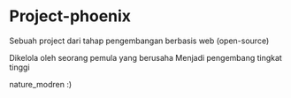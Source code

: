 # Project-phoenix

Sebuah project dari tahap pengembangan
berbasis web (open-source) 

Dikelola oleh seorang pemula yang berusaha
Menjadi pengembang tingkat tinggi

nature_modren :)
